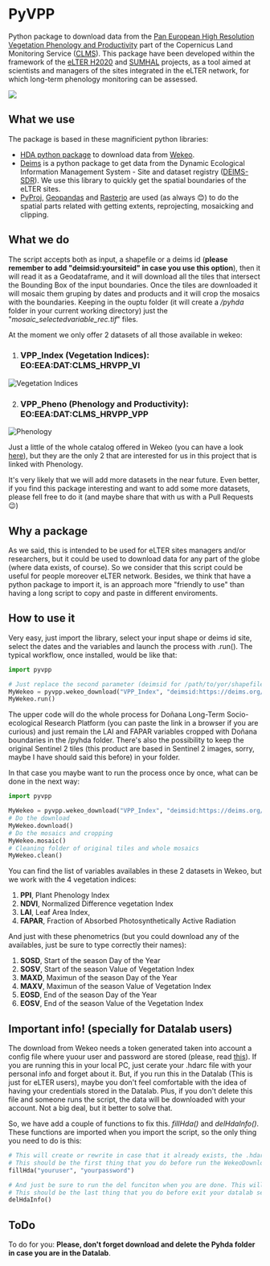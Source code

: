 # PyVPP

Python package to download data from the [Pan European High Resolution Vegetation Phenology and Productivity](https://land.copernicus.eu/pan-european/biophysical-parameters/high-resolution-vegetation-phenology-and-productivity) part of the Copernicus Land Monitoring Service ([CLMS](https://land.copernicus.eu/)). This package have been developed within the framework of the [eLTER H2020](https://elter-ri.eu/) and [SUMHAL](https://lifewatcheric-sumhal.csic.es/descripcion-del-proyecto/) projects, as  a  tool  aimed  at  scientists  and  managers  of  the  sites  integrated  in  the  eLTER  network,  for  which  long-term  phenology  monitoring  can  be  assessed. 
         
![](https://i.imgur.com/Sv9LfYj.png)

## What we use
The package is based in these magnificient python libraries:

- [HDA python package](https://pypi.org/project/hda/) to download data from [Wekeo](https://www.wekeo.eu/). 
- [Deims](https://pypi.org/project/deims/) is a python package to get data from the Dynamic Ecological Information Management System - Site and dataset registry ([DEIMS-SDR](https://deims.org/)). We use this library to quickly get the spatial boundaries of the eLTER sites.
- [PyProj](https://pypi.org/project/pyproj/), [Geopandas](https://pypi.org/project/geopandas/) and [Rasterio](https://pypi.org/project/rasterio/) are used (as always :blush:) to do the spatial parts related with getting extents, reprojecting, mosaicking and clipping.

## What we do

The script accepts both as input, a shapefile or a deims id (**please remember to add "deimsid:yoursiteid" in case you use this option**), then it will read it as a Geodataframe, and it will download all the tiles that intersect the Bounding Box of the input boundaries. Once the tiles are downloaded it will mosaic them gruping by dates and products and it will crop the mosaics with the boundaries. Keeping in the ouptu folder (it will create a _/pyhda_ folder in your current working directory) just the "_mosaic_selectedvariable_rec.tif_" files. 

At the moment we only offer 2 datasets of all those available in wekeo:

1. ### **VPP_Index (Vegetation Indices): EO:EEA:DAT:CLMS_HRVPP_VI**

![Vegetation Indices](https://i.imgur.com/t53cPMC.png)

2. ### **VPP_Pheno (Phenology and Productivity): EO:EEA:DAT:CLMS_HRVPP_VPP**

![Phenology](https://i.imgur.com/BaLKr5s.png)

 Just a little of the whole catalog offered in Wekeo (you can have a look [here](https://pn-csw.apps.mercator.dpi.wekeo.eu/elastic-csw/service?service=CSW&request=GetRecords&version=2.0.2&ElementSetName=summary&resultType=results&maxRecords=100)), but they are the only 2 that are interested for us in this project that is linked with Phenology. 

 It's very likely that we will add more datasets in the near future. Even better, if you find this package interesting and want to add some more datasets, please fell free to do it (and maybe share that with us with a Pull Requests :wink:)

## Why a package

As we said, this is intended to be used for eLTER sites managers and/or researchers, but it could be used to download data for any part of the globe (where data exists, of course). So we consider that this script could be useful for people moreover eLTER network. Besides, we think that have a python package to import it, is an approach more "friendly to use" than having a long script to copy and paste in different enviroments. 

## How to use it

Very easy, just import the library, select your input shape or deims id site, select the dates and the variables and launch the process with .run(). The typical workflow, once installed, would be like that:

```python
import pyvpp

# Just replace the second parameter (deimsid for /path/to/yor/shapefile.shp) for your local shapefile in case you want to use a shape.
MyWekeo = pyvpp.wekeo_download("VPP_Index", "deimsid:https://deims.org/bcbc866c-3f4f-47a8-bbbc-0a93df6de7b2", ['2018-01-01', '2018-06-30'], ['LAI', 'FAPAR'])
MyWekeo.run()
```
The upper code will do the whole process for Doñana Long-Term Socio-ecological Research Platform (you can paste the link in a browser if you are curious) and just remain the LAI and FAPAR variables cropped with Doñana boundaries in the /pyhda folder. 
There's also the possibility to keep the original Sentinel 2 tiles (this product are based in Sentinel 2 images, sorry, maybe I have should said this before) in your folder. 

In that case you maybe want to run the process once by once, what can be done in the next way:

```python
import pyvpp

MyWekeo = pyvpp.wekeo_download("VPP_Index", "deimsid:https://deims.org/bcbc866c-3f4f-47a8-bbbc-0a93df6de7b2", ['2018-01-01', '2018-06-30'], ['LAI', 'FAPAR'])
# Do the download
MyWekeo.download()
# Do the mosaics and cropping
MyWekeo.mosaic()
# Cleaning folder of original tiles and whole mosaics
MyWekeo.clean()
```

You can find the list of variables availables in these 2 datasets in Wekeo, but we work with the 4 vegetation indices:

 1. **PPI**, Plant Phenology Index
 2. **NDVI**, Normalized Difference vegetation Index
 3. **LAI**, Leaf Area Index,
 4. **FAPAR**, Fraction of Absorbed Photosynthetically Active Radiation
 
 And just with these phenometrics (but you could download any of the availables, just be sure to type correctly their names):
 
 1. **SOSD**, Start of the season Day of the Year
 2. **SOSV**, Start of the season Value of Vegetation Index
 3. **MAXD**, Maximun of the season Day of the Year
 4. **MAXV**, Maximun of the season Value of Vegetation Index
 5. **EOSD**, End of the season Day of the Year
 6. **EOSV**, End of the season Value of the Vegetation Index

 ## Important info! (specially for **Datalab** users)

 The download from Wekeo needs a token generated taken into account a config file where yuour user and password are stored (please, read [this](https://www.wekeo.eu/docs/hda-python-lib)). If you are running this in your local PC, just cerate your .hdarc file with your personal info and forget about it. But, if you run this in the Datalab (This is just for eLTER users), maybe you don't feel comfortable with the idea of having your credentials stored in the Datalab. Plus, if you don't delete this file and someone runs the script, the data will be downloaded with your account. Not a big deal, but it better to solve that.

 So, we have add a couple of functions to fix this. _fillHda()_ and _delHdaInfo()_. These functions are imported when you import the script, so the only thing you need to do is this:
 
```python
# This will create or rewrite in case that it already exists, the .hdarc with your credentials in the home folder.
# This should be the first thing that you do before run the WekeoDownload process
fillHda("youruser", "yourpassword")
```

```python
# And just be sure to run the del funciton when you are done. This will left the .hdarc but without any credentials in it, just white spaces waiting for the next fillHda() call.
# This should be the last thing that you do before exit your datalab session.
delHdaInfo()  
```

## ToDo

To do for you: **Please, don't forget download and delete the Pyhda folder in case you are in the Datalab**. 

